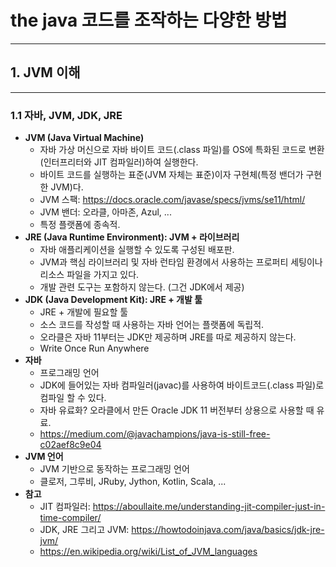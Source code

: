# the java 코드를 조작하는 다양한 방법
***
## 1. JVM 이해
***
### 1.1 자바, JVM, JDK, JRE

- **JVM (Java Virtual Machine)**
  - 자바 가상 머신으로 자바 바이트 코드(.class 파일)를 OS에 특화된 코드로
  변환(인터프리터와 JIT 컴파일러)하여 실행한다.
  - 바이트 코드를 실행하는 표준(JVM 자체는 표준)이자 구현체(특정 밴더가 구현한 JVM)다.
  - JVM 스팩: https://docs.oracle.com/javase/specs/jvms/se11/html/
  - JVM 밴더: 오라클, 아마존, Azul, ...
  - 특정 플랫폼에 종속적.
- **JRE (Java Runtime Environment): JVM + 라이브러리**
  - 자바 애플리케이션을 실행할 수 있도록 구성된 배포판.
  - JVM과 핵심 라이브러리 및 자바 런타임 환경에서 사용하는 프로퍼티 세팅이나 리소스
  파일을 가지고 있다.
  - 개발 관련 도구는 포함하지 않는다. (그건 JDK에서 제공)
- **JDK (Java Development Kit): JRE + 개발 툴**
  - JRE + 개발에 필요할 툴
  - 소스 코드를 작성할 때 사용하는 자바 언어는 플랫폼에 독립적.
  - 오라클은 자바 11부터는 JDK만 제공하며 JRE를 따로 제공하지 않는다.
  - Write Once Run Anywhere
- **자바**
   - 프로그래밍 언어
   - JDK에 들어있는 자바 컴파일러(javac)를 사용하여 바이트코드(.class 파일)로 컴파일 할
    수 있다.
   - 자바 유료화? 오라클에서 만든 Oracle JDK 11 버전부터 상용으로 사용할 때 유료.
   - https://medium.com/@javachampions/java-is-still-free-c02aef8c9e04
- **JVM 언어**
   - JVM 기반으로 동작하는 프로그래밍 언어
   - 클로저, 그루비, JRuby, Jython, Kotlin, Scala, ...
- **참고**
   - JIT 컴파일러: https://aboullaite.me/understanding-jit-compiler-just-in-time-compiler/
   - JDK, JRE 그리고 JVM: https://howtodoinjava.com/java/basics/jdk-jre-jvm/
   - https://en.wikipedia.org/wiki/List_of_JVM_languages

